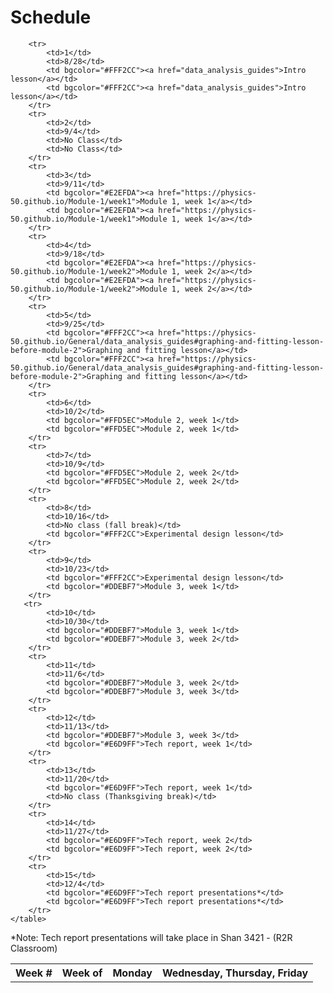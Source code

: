 # Schedule
<table>
        <tr>
            <th>Week #</th>
            <th>Week of</th>
            <th>Monday</th>
            <th>Wednesday, Thursday, Friday</th>
        </tr>
 
        <tr>
            <td>1</td>
            <td>8/28</td>
            <td bgcolor="#FFF2CC"><a href="data_analysis_guides">Intro lesson</a></td>
            <td bgcolor="#FFF2CC"><a href="data_analysis_guides">Intro lesson</a></td>
        </tr>
        <tr>
            <td>2</td>
            <td>9/4</td>
            <td>No Class</td>
            <td>No Class</td>
        </tr>
        <tr>
            <td>3</td>
            <td>9/11</td>
            <td bgcolor="#E2EFDA"><a href="https://physics-50.github.io/Module-1/week1">Module 1, week 1</a></td>
            <td bgcolor="#E2EFDA"><a href="https://physics-50.github.io/Module-1/week1">Module 1, week 1</a></td>
        </tr>
        <tr>
            <td>4</td>
            <td>9/18</td>
            <td bgcolor="#E2EFDA"><a href="https://physics-50.github.io/Module-1/week2">Module 1, week 2</a></td>
            <td bgcolor="#E2EFDA"><a href="https://physics-50.github.io/Module-1/week2">Module 1, week 2</a></td>
        </tr>
        <tr>
            <td>5</td>
            <td>9/25</td>
            <td bgcolor="#FFF2CC"><a href="https://physics-50.github.io/General/data_analysis_guides#graphing-and-fitting-lesson-before-module-2">Graphing and fitting lesson</a></td>
            <td bgcolor="#FFF2CC"><a href="https://physics-50.github.io/General/data_analysis_guides#graphing-and-fitting-lesson-before-module-2">Graphing and fitting lesson</a></td>
        </tr>
        <tr>
            <td>6</td>
            <td>10/2</td>
            <td bgcolor="#FFD5EC">Module 2, week 1</td>
            <td bgcolor="#FFD5EC">Module 2, week 1</td>
        </tr>
        <tr>
            <td>7</td>
            <td>10/9</td>
            <td bgcolor="#FFD5EC">Module 2, week 2</td>
            <td bgcolor="#FFD5EC">Module 2, week 2</td>
        </tr>
        <tr>
            <td>8</td>
            <td>10/16</td>
            <td>No class (fall break)</td>
            <td bgcolor="#FFF2CC">Experimental design lesson</td>
        </tr>
        <tr>
            <td>9</td>
            <td>10/23</td>
            <td bgcolor="#FFF2CC">Experimental design lesson</td>
            <td bgcolor="#DDEBF7">Module 3, week 1</td>
        </tr>
       <tr>
            <td>10</td>
            <td>10/30</td>
            <td bgcolor="#DDEBF7">Module 3, week 1</td>
            <td bgcolor="#DDEBF7">Module 3, week 2</td>
        </tr>
        <tr>
            <td>11</td>
            <td>11/6</td>
            <td bgcolor="#DDEBF7">Module 3, week 2</td>
            <td bgcolor="#DDEBF7">Module 3, week 3</td>
        </tr>
        <tr>
            <td>12</td>
            <td>11/13</td>
            <td bgcolor="#DDEBF7">Module 3, week 3</td>
            <td bgcolor="#E6D9FF">Tech report, week 1</td>
        </tr>
        <tr>
            <td>13</td>
            <td>11/20</td>
            <td bgcolor="#E6D9FF">Tech report, week 1</td>
            <td>No class (Thanksgiving break)</td>
        </tr>
        <tr>
            <td>14</td>
            <td>11/27</td>
            <td bgcolor="#E6D9FF">Tech report, week 2</td>
            <td bgcolor="#E6D9FF">Tech report, week 2</td>
        </tr>
        <tr>
            <td>15</td>
            <td>12/4</td>
            <td bgcolor="#E6D9FF">Tech report presentations*</td>
            <td bgcolor="#E6D9FF">Tech report presentations*</td>
        </tr>
    </table>

*Note: Tech report presentations will take place in Shan 3421 - (R2R Classroom)
